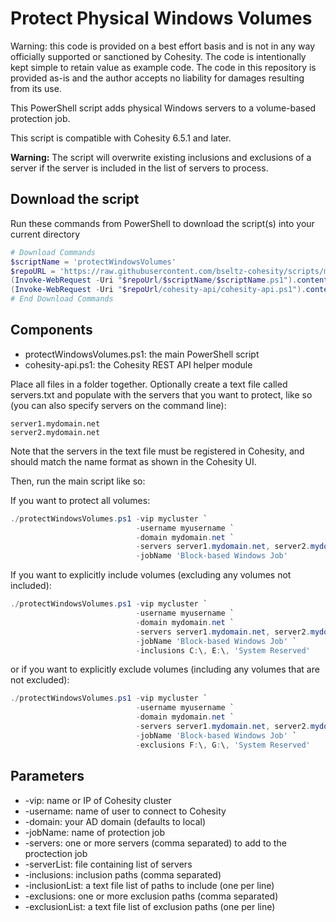 # Protect Physical Windows Volumes

Warning: this code is provided on a best effort basis and is not in any way officially supported or sanctioned by Cohesity. The code is intentionally kept simple to retain value as example code. The code in this repository is provided as-is and the author accepts no liability for damages resulting from its use.

This PowerShell script adds physical Windows servers to a volume-based protection job.

This script is compatible with Cohesity 6.5.1 and later.

**Warning:** The script will overwrite existing inclusions and exclusions of a server if the server is included in the list of servers to process.

## Download the script

Run these commands from PowerShell to download the script(s) into your current directory

```powershell
# Download Commands
$scriptName = 'protectWindowsVolumes'
$repoURL = 'https://raw.githubusercontent.com/bseltz-cohesity/scripts/master/powershell'
(Invoke-WebRequest -Uri "$repoUrl/$scriptName/$scriptName.ps1").content | Out-File "$scriptName.ps1"; (Get-Content "$scriptName.ps1") | Set-Content "$scriptName.ps1"
(Invoke-WebRequest -Uri "$repoUrl/cohesity-api/cohesity-api.ps1").content | Out-File cohesity-api.ps1; (Get-Content cohesity-api.ps1) | Set-Content cohesity-api.ps1
# End Download Commands
```

## Components

* protectWindowsVolumes.ps1: the main PowerShell script
* cohesity-api.ps1: the Cohesity REST API helper module

Place all files in a folder together. Optionally create a text file called servers.txt and populate with the servers that you want to protect, like so (you can also specify servers on the command line):

```text
server1.mydomain.net
server2.mydomain.net
```

Note that the servers in the text file must be registered in Cohesity, and should match the name format as shown in the Cohesity UI.

Then, run the main script like so:

If you want to protect all volumes:

```powershell
./protectWindowsVolumes.ps1 -vip mycluster `
                            -username myusername `
                            -domain mydomain.net `
                            -servers server1.mydomain.net, server2.mydomain.net `
                            -jobName 'Block-based Windows Job'
```

If you want to explicitly include volumes (excluding any volumes not included):

```powershell
./protectWindowsVolumes.ps1 -vip mycluster `
                            -username myusername `
                            -domain mydomain.net `
                            -servers server1.mydomain.net, server2.mydomain.net `
                            -jobName 'Block-based Windows Job' `
                            -inclusions C:\, E:\, 'System Reserved'
```

or if you want to explicitly exclude volumes (including any volumes that are not excluded):

```powershell
./protectWindowsVolumes.ps1 -vip mycluster `
                            -username myusername `
                            -domain mydomain.net `
                            -servers server1.mydomain.net, server2.mydomain.net `
                            -jobName 'Block-based Windows Job' `
                            -exclusions F:\, G:\, 'System Reserved'
```

## Parameters

* -vip: name or IP of Cohesity cluster
* -username: name of user to connect to Cohesity
* -domain: your AD domain (defaults to local)
* -jobName: name of protection job
* -servers: one or more servers (comma separated) to add to the proctection job
* -serverList: file containing list of servers
* -inclusions: inclusion paths (comma separated)
* -inclusionList: a text file list of paths to include (one per line)
* -exclusions: one or more exclusion paths (comma separated)
* -exclusionList: a text file list of exclusion paths (one per line)
